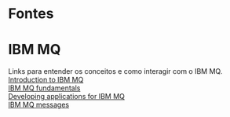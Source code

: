 # Fontes

# IBM MQ
Links para entender os conceitos e como interagir com o IBM MQ.
[Introduction to IBM MQ](https://www.ibm.com/docs/en/ibm-mq/9.4?topic=mq-introduction)  
[IBM MQ fundamentals](https://developer.ibm.com/articles/mq-fundamentals/)  
[Developing applications for IBM MQ](https://www.ibm.com/docs/en/ibm-mq/9.4?topic=mq-developing-applications)  
[IBM MQ messages](https://www.ibm.com/docs/en/ibm-mq/9.4?topic=concepts-mq-messages)  